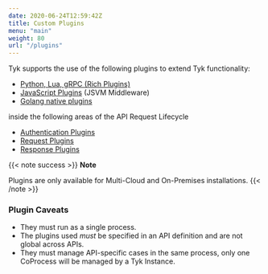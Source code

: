 ```yaml
---
date: 2020-06-24T12:59:42Z
title: Custom Plugins
menu: "main"
weight: 80
url: "/plugins"
---
```


Tyk supports the use of the following plugins to extend Tyk functionality:

*   [Python, Lua, gRPC (Rich Plugins)](/docs/plugins/supported-languages/rich-plugins/)
*   [JavaScript Plugins](/docs/plugins/supported-languages/javascript-middleware/) (JSVM Middleware)
*   [Golang native plugins](/docs/plugins/supported-languages/golang/)

inside the following areas of the API Request Lifecycle

*   [Authentication Plugins](/docs/plugins/auth-plugins/)
*   [Request Plugins](/docs/plugins/request-plugins/)
*   [Response Plugins](/docs/plugins/response-plugins/)

{{< note success >}}
**Note**  

Plugins are only available for Multi-Cloud and On-Premises installations.
{{< /note >}}


### Plugin Caveats

*   They must run as a single process.
*   The plugins used *must* be specified in an API definition and are not global across APIs.
*   They must manage API-specific cases in the same process, only one CoProcess will be managed by a Tyk Instance.
